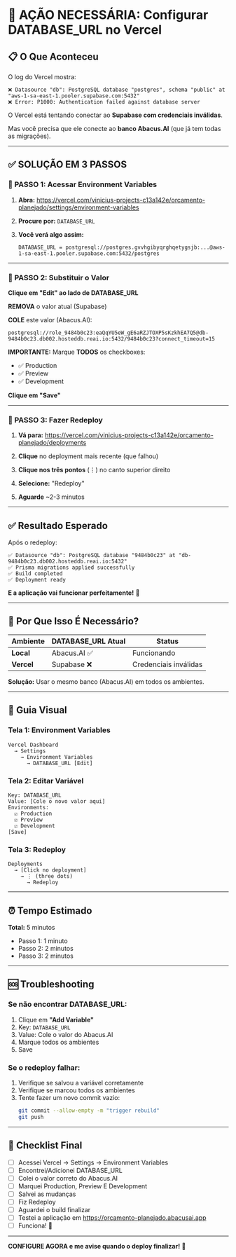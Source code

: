 
# 🚨 AÇÃO NECESSÁRIA: Configurar DATABASE_URL no Vercel

## 📋 O Que Aconteceu

O log do Vercel mostra:
```
❌ Datasource "db": PostgreSQL database "postgres", schema "public" at "aws-1-sa-east-1.pooler.supabase.com:5432"
❌ Error: P1000: Authentication failed against database server
```

O Vercel está tentando conectar ao **Supabase com credenciais inválidas**.

Mas você precisa que ele conecte ao **banco Abacus.AI** (que já tem todas as migrações).

---

## ✅ SOLUÇÃO EM 3 PASSOS

### 🔹 PASSO 1: Acessar Environment Variables

1. **Abra:** https://vercel.com/vinicius-projects-c13a142e/orcamento-planejado/settings/environment-variables

2. **Procure por:** `DATABASE_URL`

3. **Você verá algo assim:**
   ```
   DATABASE_URL = postgresql://postgres.gvvhgibyqrghqetygsjb:...@aws-1-sa-east-1.pooler.supabase.com:5432/postgres
   ```

---

### 🔹 PASSO 2: Substituir o Valor

**Clique em "Edit" ao lado de DATABASE_URL**

**REMOVA** o valor atual (Supabase)

**COLE** este valor (Abacus.AI):
```
postgresql://role_9484b0c23:eaQqYU5eW_gE6aRZJTOXP5sKzkhEA7Q5@db-9484b0c23.db002.hosteddb.reai.io:5432/9484b0c23?connect_timeout=15
```

**IMPORTANTE:** Marque **TODOS** os checkboxes:
- ✅ Production
- ✅ Preview
- ✅ Development

**Clique em "Save"**

---

### 🔹 PASSO 3: Fazer Redeploy

1. **Vá para:** https://vercel.com/vinicius-projects-c13a142e/orcamento-planejado/deployments

2. **Clique** no deployment mais recente (que falhou)

3. **Clique nos três pontos** (⋮) no canto superior direito

4. **Selecione:** "Redeploy"

5. **Aguarde** ~2-3 minutos

---

## ✅ Resultado Esperado

Após o redeploy:

```
✅ Datasource "db": PostgreSQL database "9484b0c23" at "db-9484b0c23.db002.hosteddb.reai.io:5432"
✅ Prisma migrations applied successfully
✅ Build completed
✅ Deployment ready
```

**E a aplicação vai funcionar perfeitamente!** 🎉

---

## 🎯 Por Que Isso É Necessário?

| Ambiente | DATABASE_URL Atual | Status |
|----------|-------------------|--------|
| **Local** | Abacus.AI ✅ | Funcionando |
| **Vercel** | Supabase ❌ | Credenciais inválidas |

**Solução:** Usar o mesmo banco (Abacus.AI) em todos os ambientes.

---

## 📸 Guia Visual

### Tela 1: Environment Variables
```
Vercel Dashboard
  → Settings
    → Environment Variables
      → DATABASE_URL [Edit]
```

### Tela 2: Editar Variável
```
Key: DATABASE_URL
Value: [Cole o novo valor aqui]
Environments:
  ☑ Production
  ☑ Preview
  ☑ Development
[Save]
```

### Tela 3: Redeploy
```
Deployments
  → [Click no deployment]
    → ⋮ (three dots)
      → Redeploy
```

---

## ⏰ Tempo Estimado

**Total:** 5 minutos
- Passo 1: 1 minuto
- Passo 2: 2 minutos
- Passo 3: 2 minutos

---

## 🆘 Troubleshooting

### Se não encontrar DATABASE_URL:

1. Clique em **"Add Variable"**
2. Key: `DATABASE_URL`
3. Value: Cole o valor do Abacus.AI
4. Marque todos os ambientes
5. Save

### Se o redeploy falhar:

1. Verifique se salvou a variável corretamente
2. Verifique se marcou todos os ambientes
3. Tente fazer um novo commit vazio:
   ```bash
   git commit --allow-empty -m "trigger rebuild"
   git push
   ```

---

## 📝 Checklist Final

- [ ] Acessei Vercel → Settings → Environment Variables
- [ ] Encontrei/Adicionei DATABASE_URL
- [ ] Colei o valor correto do Abacus.AI
- [ ] Marquei Production, Preview E Development
- [ ] Salvei as mudanças
- [ ] Fiz Redeploy
- [ ] Aguardei o build finalizar
- [ ] Testei a aplicação em https://orcamento-planejado.abacusai.app
- [ ] Funciona! 🎉

---

**CONFIGURE AGORA e me avise quando o deploy finalizar!** 🚀
